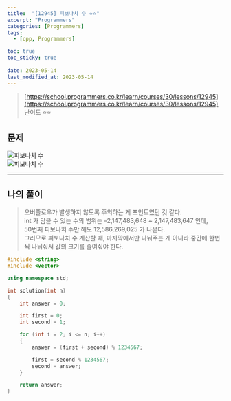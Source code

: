 ```yaml
---
title:  "[12945] 피보나치 수 ⭐⭐"
excerpt: "Programmers"
categories: [Programmers]
tags:
  - [cpp, Programmers]

toc: true
toc_sticky: true
 
date: 2023-05-14
last_modified_at: 2023-05-14
---
```


> [https://school.programmers.co.kr/learn/courses/30/lessons/12945](https://school.programmers.co.kr/learn/courses/30/lessons/12945)  
> 난이도 ⭐⭐

## 문제

![피보나치 수](https://drive.google.com/uc?export=view&id=1cCGAvUwiwBmkVaZh_vgfdCjye7WpqK5v)  
![피보나치 수](https://drive.google.com/uc?export=view&id=15KW1EduaH6EwDwKhoB9io_sH-xqZPWiE)  

***

## 나의 풀이

> 
> 오버플로우가 발생하지 않도록 주의하는 게 포인트였던 것 같다.  
> int 가 담을 수 있는 수의 범위는 –2,147,483,648 ~ 2,147,483,647 인데,  
> 50번째 피보나치 수만 해도 12,586,269,025 가 나온다.  
> 그러므로 피보나치 수 계산할 때, 마지막에서만 나눠주는 게 아니라 중간에 한번씩 나눠줘서 값의 크기를 줄여줘야 한다.  

```cpp
#include <string>
#include <vector>

using namespace std;

int solution(int n)
{
	int answer = 0;

	int first = 0;
	int second = 1;

	for (int i = 2; i <= n; i++)
	{
		answer = (first + second) % 1234567;

		first = second % 1234567;
		second = answer;
	}

	return answer;
}
```